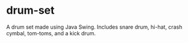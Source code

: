 # drum-set
A drum set made using Java Swing. Includes snare drum, hi-hat, crash cymbal, tom-toms, and a kick drum.
